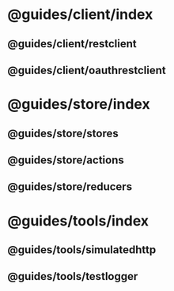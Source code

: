# @guides/client/index

## @guides/client/restclient

## @guides/client/oauthrestclient

# @guides/store/index

## @guides/store/stores

## @guides/store/actions

## @guides/store/reducers

# @guides/tools/index

## @guides/tools/simulatedhttp

## @guides/tools/testlogger
